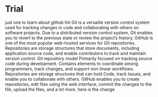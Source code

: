# Trial
just  one to learn about github
hiii
Git is a versatile version control system used for tracking changes in code and collaborating with others on software projects.
Due to a distributed version control system, Git enables you to revert to the previous state or review the project’s history.
GitHub is one of the most popular web-hosted services for Git repositories.
Repositories are storage structures that store documents, including application source code, and enable contributors to track and maintain version control.
Git repository model
Primarily focused on tracking source code during development.
Contains elements to coordinate among programmers, track changes, and support non-linear workflows.
Repositories are storage structures that can hold Code, track Issues, and enable you to collaborate with others.
GitHub enables you to create repositories, edit files using the web interface, commit the changes to the file, upload the files, and a lot more.
here is the change
